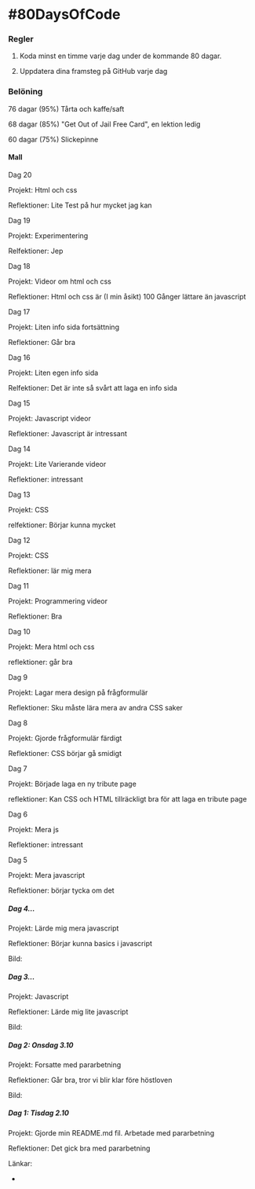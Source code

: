 # #80DaysOfCode

### Regler

1. Koda minst en timme varje dag under de kommande 80 dagar.

2. Uppdatera dina framsteg på GitHub varje dag

### Belöning

76 dagar (95%) Tårta och kaffe/saft

68 dagar (85%) "Get Out of Jail Free Card", en lektion ledig

60 dagar (75%) Slickepinne

#### Mall

Dag 20 

Projekt: Html och css

Reflektioner: Lite Test på hur mycket jag kan

Dag 19

Projekt: Experimentering

Relfektioner: Jep

Dag 18

Projekt: Videor om html och css

Reflektioner: Html och css är (I min åsikt) 100 Gånger lättare än javascript

Dag 17

Projekt: Liten info sida fortsättning

Reflektioner: Går bra

Dag 16

Projekt: Liten egen info sida

Relfektioner: Det är inte så svårt att laga en info sida

Dag 15

Projekt: Javascript videor

Reflektioner: Javascript är intressant

Dag 14

Projekt: Lite Varierande videor

Reflektioner: intressant

Dag 13

Projekt: CSS

relfektioner: Börjar kunna mycket

Dag 12

Projekt: CSS

Reflektioner: lär mig mera

Dag 11

Projekt: Programmering videor

Reflektioner: Bra

Dag 10

Projekt: Mera html och css

reflektioner: går bra

Dag 9

Projekt: Lagar mera design på frågformulär

Reflektioner: Sku måste lära mera av andra CSS saker

Dag 8

Projekt: Gjorde frågformulär färdigt

Reflektioner: CSS börjar gå smidigt

Dag 7

Projekt: Började laga en ny tribute page

reflektioner: Kan CSS och HTML tillräckligt bra för att laga en tribute page

Dag 6

Projekt: Mera js

Reflektioner: intressant

Dag 5

Projekt: Mera javascript

Reflektioner: börjar tycka om det

##### Dag 4...

Projekt: Lärde mig mera javascript

Reflektioner: Börjar kunna basics i javascript

Bild:


##### Dag 3...

Projekt: Javascript

Reflektioner: Lärde mig lite javascript

Bild:


##### Dag 2: Onsdag 3.10

Projekt: Forsatte med pararbetning

Reflektioner: Går bra, tror vi blir klar före höstloven

Bild:



##### Dag 1: Tisdag 2.10

Projekt: Gjorde min README.md fil. Arbetade med pararbetning

Reflektioner: Det gick bra med pararbetning

Länkar:

- 
